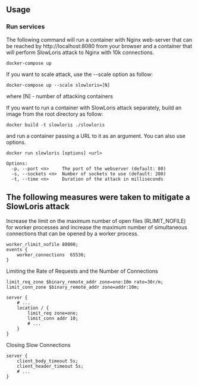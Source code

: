 ## Usage

### Run services
The following command will run a container with Nginx web-server that can be reached by http://localhost:8080 from your browser
and a container that will perform SlowLoris attack to Nginx with 10k connections.

```
docker-compose up
```

If you want to scale attack, use the --scale option as follow:
```
docker-compose up --scale slowloris=[N]
```
where [N] - number of attacking containers

If you want to run a container with SlowLoris attack separately, build an image from the root directory as follow:

```
docker build -t slowloris ./slowloris
```

and run a container passing a URL to it as an argument. You can also use options.
```
docker run slowloris [options] <url>

Options:
  -p, --port <n>     The port of the webserver (default: 80)
  -s, --sockets <n>  Number of sockets to use (default: 200)
  -t, --time <n>     Duration of the attack in milliseconds
  ```


## The following measures were taken to mitigate a SlowLoris attack

Increase the limit on the maximum number of open files (RLIMIT_NOFILE) for worker processes
and increase the maximum number of simultaneous connections that can be opened by a worker process.
```
worker_rlimit_nofile 80000;
events {
    worker_connections  65536;
}
```

Limiting the Rate of Requests and the Number of Connections

```
limit_req_zone $binary_remote_addr zone=one:10m rate=30r/m;
limit_conn_zone $binary_remote_addr zone=addr:10m;

server {
    # ...
    location / {
        limit_req zone=one;
        limit_conn addr 10;
        # ...
    }
}
```

Closing Slow Connections
```
server {
    client_body_timeout 5s;
    client_header_timeout 5s;
    # ...
}
```

